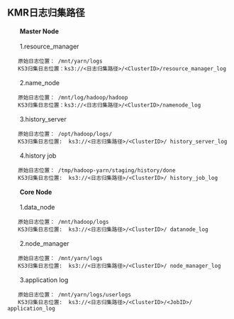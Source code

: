 ## KMR日志归集路径

　　**Master Node**

　　1.resource_manager
```
　　原始日志位置： /mnt/yarn/logs
　　KS3归集日志位置：ks3://<日志归集路径>/<ClusterID>/resource_manager_log
```

　　2.name_node
```
　　原始日志位置： /mnt/log/hadoop/hadoop
　　KS3归集日志位置：ks3://<日志归集路径>/<ClusterID>/namenode_log
```

　　3.history_server
```
　　原始日志位置： /opt/hadoop/logs/
　　KS3归集日志位置:  ks3://<日志归集路径>/<ClusterID>/ history_server_log
```
　　4.history job
```
　　原始日志位置： /tmp/hadoop-yarn/staging/history/done 
　　KS3归集日志位置:  ks3://<日志归集路径>/<ClusterID>/ history_job_log
```
　　**Core Node**

　　1.data_node
```
　　原始日志位置： /mnt/hadoop/logs 
　　KS3归集日志位置:  ks3://<日志归集路径>/<ClusterID>/ datanode_log
```
　　2.node_manager
```
　　原始日志位置： /mnt/yarn/logs 
　　KS3归集日志位置:  ks3://<日志归集路径>/<ClusterID>/ node_manager_log
```
　　3.application log
```
　　原始日志位置： /mnt/yarn/logs/userlogs
　　KS3归集日志位置:  ks3://<日志归集路径>/<ClusterID>/<JobID>/ application_log
```